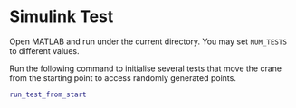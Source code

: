 # Simulink Test

Open MATLAB and run under the current directory. You may set `NUM_TESTS` to different values.

Run the following command to initialise several tests that move the crane from
the starting point to access randomly generated points.

```matlab
run_test_from_start
```